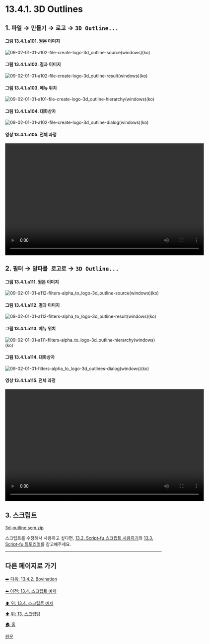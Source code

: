 # 13.4.1. 3D Outlines

## 1. `파일` → `만들기` → `로고` → `3D Outline...`

#### 그림 13.4.1.a101. 원본 이미지
![09-02-01-01-a102-file-create-logo-3d_outline-source(windows)(ko)](https://github.com/wonder13662/gimp/assets/15767104/dee0219a-0e6a-4c2a-91e7-43e2c72783f9)

#### 그림 13.4.1.a102. 결과 이미지
![09-02-01-01-a102-file-create-logo-3d_outline-result(windows)(ko)](https://github.com/wonder13662/gimp/assets/15767104/74607baf-5ba2-40b7-bada-dda532eac05c)

#### 그림 13.4.1.a103. 메뉴 위치
![09-02-01-01-a101-file-create-logo-3d_outline-hierarchy(windows)(ko)](https://github.com/wonder13662/gimp/assets/15767104/f3b50423-afe9-4f3c-abf6-743d71c95bba)

#### 그림 13.4.1.a104. 대화상자
![09-02-01-01-a102-file-create-logo-3d_outline-dialog(windows)(ko)](https://github.com/wonder13662/gimp/assets/15767104/4e63ac9a-b5fd-4e45-ad89-c620eb30dcb3)

#### 영상 13.4.1.a105. 전체 과정
<video controls="controls" width="640" height="360" src="https://github.com/wonder13662/gimp/assets/15767104/2b1513fa-018f-4db0-96e1-01872e3d419b"></video>

## 2. `필터` → `알파를 로고로` → `3D Outline...`

#### 그림 13.4.1.a111. 원본 이미지
![09-02-01-01-a112-filters-alpha_to_logo-3d_outline-source(windows)(ko)](https://github.com/wonder13662/gimp/assets/15767104/48f78dcc-99ee-43fb-84e6-4e712ffbad85)

#### 그림 13.4.1.a112. 결과 이미지
![09-02-01-01-a112-filters-alpha_to_logo-3d_outline-result(windows)(ko)](https://github.com/wonder13662/gimp/assets/15767104/d93efd52-fa2c-4fb5-8280-64ac95a73054)

#### 그림 13.4.1.a113. 메뉴 위치
![09-02-01-01-a111-filters-alpha_to_logo-3d_outline-hierarchy(windows)(ko)](https://github.com/wonder13662/gimp/assets/15767104/357d97e0-42bc-4e84-8d1a-b0db99dc8e3f)

#### 그림 13.4.1.a114. 대화상자
![09-02-01-01-filters-alpha_to_logo-3d_outlines-dialog(windows)(ko)](https://github.com/wonder13662/gimp/assets/15767104/3dda7bfe-bde0-46e0-ba13-083ae606882f)

#### 영상 13.4.1.a115. 전체 과정
<video controls="controls" width="640" height="360" src="https://github.com/wonder13662/gimp/assets/15767104/6f0e7420-543d-4e47-bab5-ad0bfca5e140"></video>

## 3. 스크립트
[3d-outline.scm.zip](https://github.com/wonder13662/gimp/files/14737320/3d-outline.scm.zip)

스크립트를 수정해서 사용하고 싶다면, [13.2. Script-fu 스크립트 사용하기](./13-02-00-using-script-fu-scripts.md)와 [13.3. Script-fu 튜토리얼](./13-03-00-a-script-fu-tutorial.md)를 참고해주세요.

***

## 다른 페이지로 가기
[➡️ 다음: 13.4.2. Bovination](./13-04-02-bovination.md)

[⬅️ 이전: 13.4. 스크립트 예제](./13-04-00-examples.md)

[⬆️ 위: 13.4. 스크립트 예제](./13-04-00-examples.md)

[⬆️ 위: 13. 스크립팅](./13-00-scripting.md)

[🏠 홈](./00-home.md)

[원문](https://docs.gimp.org/2.10/ko/gimp-using-text.html#idm7428)
